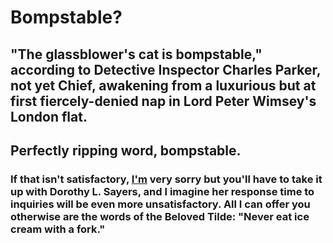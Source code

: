 # Bompstable?

## "The glassblower's cat is bompstable," according to Detective Inspector Charles Parker, not yet Chief, awakening from a luxurious but at first fiercely-denied nap in Lord Peter Wimsey's London flat. 

## Perfectly ripping word, bompstable.

### If that isn't satisfactory, [I'm](https://www.laurelyncollins.us) very sorry but you'll have to take it up with Dorothy L. Sayers, and I imagine her response time to inquiries will be even more unsatisfactory. All I can offer you otherwise are the words of the Beloved Tilde: "Never eat ice cream with a fork."

